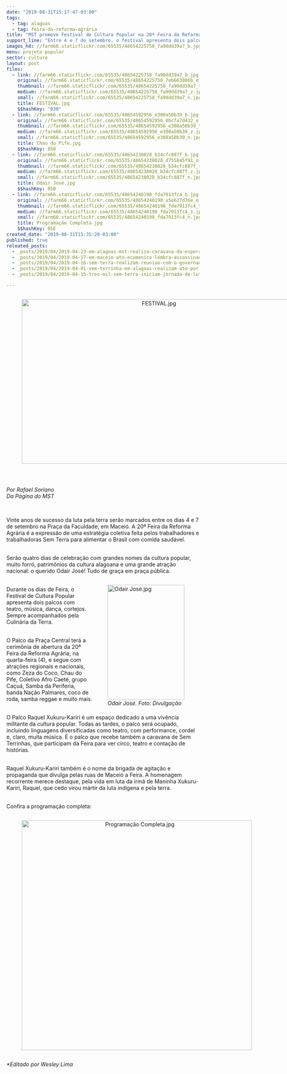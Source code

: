 ```yaml
---
date: "2019-08-31T15:17:47-03:00"
tags:
  - tag: alagoas
  - tag: feira-da-reforma-agrária
title: "MST promove Festival de Cultura Popular na 20ª Feira da Reforma Agrária, em Maceió"
support_line: "Entre 4 e 7 de setembro, o festival apresenta dois palcos com teatro, música, dança e cortejos"
images_hd: //farm66.staticflickr.com/65535/48654225758_fa90dd39a7_b.jpg
menu: projeto popular
sector: culture
layout: post
files:
  - link: //farm66.staticflickr.com/65535/48654225758_fa90dd39a7_b.jpg
    original: //farm66.staticflickr.com/65535/48654225758_7eb663806b_o.jpg
    thumbnail: //farm66.staticflickr.com/65535/48654225758_fa90dd39a7_t.jpg
    medium: //farm66.staticflickr.com/65535/48654225758_fa90dd39a7_z.jpg
    small: //farm66.staticflickr.com/65535/48654225758_fa90dd39a7_n.jpg
    title: FESTIVAL.jpg
    $$hashKey: "030"
  - link: //farm66.staticflickr.com/65535/48654592956_e308a50b39_b.jpg
    original: //farm66.staticflickr.com/65535/48654592956_0bcfa7d432_o.jpg
    thumbnail: //farm66.staticflickr.com/65535/48654592956_e308a50b39_t.jpg
    medium: //farm66.staticflickr.com/65535/48654592956_e308a50b39_z.jpg
    small: //farm66.staticflickr.com/65535/48654592956_e308a50b39_n.jpg
    title: Chau do Pife.jpg
    $$hashKey: 058
  - link: //farm66.staticflickr.com/65535/48654238028_b34cfc887f_b.jpg
    original: //farm66.staticflickr.com/65535/48654238028_d755845f91_o.jpg
    thumbnail: //farm66.staticflickr.com/65535/48654238028_b34cfc887f_t.jpg
    medium: //farm66.staticflickr.com/65535/48654238028_b34cfc887f_z.jpg
    small: //farm66.staticflickr.com/65535/48654238028_b34cfc887f_n.jpg
    title: Odair José.jpg
    $$hashKey: 05B
  - link: //farm66.staticflickr.com/65535/48654240198_fda7913fc4_b.jpg
    original: //farm66.staticflickr.com/65535/48654240198_a5e627d76e_o.png
    thumbnail: //farm66.staticflickr.com/65535/48654240198_fda7913fc4_t.jpg
    medium: //farm66.staticflickr.com/65535/48654240198_fda7913fc4_z.jpg
    small: //farm66.staticflickr.com/65535/48654240198_fda7913fc4_n.jpg
    title: Programação Completa.jpg
    $$hashKey: 05E
created_date: "2019-08-31T15:35:20-03:00"
published: true
releated_posts:
  - _posts/2019/04/2019-04-23-em-alagoas-mst-realiza-caravana-da-esperanca-lula-livre.md
  - _posts/2019/04/2019-04-17-em-maceio-ato-ecumenico-lembra-assassinados-do-massacre-de-eldorado.md
  - _posts/2019/04/2019-04-16-sem-terra-realizam-reuniao-com-o-governador-de-alagoas-na-manha-de-hoje.md
  - _posts/2019/04/2019-04-01-sem-terrinha-em-alagoas-realizam-ato-por-melhorias-na-educacao-em-atalaia.md
  - _posts/2019/04/2019-04-15-tres-mil-sem-terra-iniciam-jornada-de-lutas-em-alagoas.md

---
```

<div style="text-align:center">
<figure class="image" style="display:inline-block"><img alt="FESTIVAL.jpg" height="429" src="//farm66.staticflickr.com/65535/48654225758_fa90dd39a7_b.jpg" width="700" />
<figcaption></figcaption>
</figure>
</div>

<p>&nbsp;</p>

<p><em>Por Rafael Soriano<br />
Da P&aacute;gina do MST</em></p>

<p>&nbsp;</p>

<p>Vinte anos de sucesso da luta pela terra ser&atilde;o marcados entre os dias 4 e 7 de setembro na Pra&ccedil;a da Faculdade, em Macei&oacute;. A 20&ordf; Feira da Reforma Agr&aacute;ria &eacute; a express&atilde;o de uma estrat&eacute;gia coletiva feita pelos trabalhadores e trabalhadoras Sem Terra para alimentar o Brasil com comida saud&aacute;vel.</p>

<p><br />
Ser&atilde;o quatro dias de celebra&ccedil;&atilde;o com grandes nomes da cultura popular, muito forr&oacute;, patrim&ocirc;nios da cultura alagoana e uma grande atra&ccedil;&atilde;o nacional: o querido Odair Jos&eacute;! Tudo de gra&ccedil;a em pra&ccedil;a p&uacute;blica.</p>

<figure class="image" style="float:right"><img alt="Odair José.jpg" height="300" src="//farm66.staticflickr.com/65535/48654238028_b34cfc887f_b.jpg" width="200" />
<figcaption><em>Odair Jos&eacute;. Foto: Divulga&ccedil;&atilde;o</em></figcaption>
</figure>

<p><br />
Durante os dias de Feira, o Festival de Cultura Popular apresenta dois palcos com teatro, m&uacute;sica, dan&ccedil;a, cortejos. Sempre acompanhados pela Culin&aacute;ria da Terra.</p>

<p><br />
O Palco da Pra&ccedil;a Central ter&aacute; a cerim&ocirc;nia de abertura da 20&ordf; Feira da Reforma Agr&aacute;ria, na quarta-feira (4), e segue com atra&ccedil;&otilde;es regionais e nacionais, como Zeza do Coco, Chau do Pife, Coletivo Afro Caet&eacute;, grupo Ca&ccedil;u&aacute;, Samba da Periferia, banda Na&ccedil;&atilde;o Palmares, coco de roda, samba reggae e muito mais.</p>

<p><br />
O Palco Raquel Xukuru-Kariri &eacute; um espa&ccedil;o dedicado a uma viv&ecirc;ncia militante da cultura popular. Todas as tardes, o palco ser&aacute; ocupado, incluindo linguagens diversificadas como teatro, com performance, cordel e, claro, muita m&uacute;sica. &Eacute; o palco que recebe tamb&eacute;m a caravana de Sem Terrinhas, que participam da Feira para ver circo, teatro e conta&ccedil;&atilde;o de hist&oacute;rias.</p>

<p><br />
Raquel Xukuru-Kariri tamb&eacute;m &eacute; o nome da brigada de agita&ccedil;&atilde;o e propaganda que divulga pelas ruas de Macei&oacute; a Feira. A homenagem recorrente merece destaque, pela vida em luta da irm&atilde; de Maninha Xukuru-Kariri, Raquel, que cedo virou m&aacute;rtir da luta ind&iacute;gena e pela terra.</p>

<p><br />
Confira a programa&ccedil;&atilde;o completa:</p>

<div style="text-align:center">
<figure class="image" style="display:inline-block"><img alt="Programação Completa.jpg" height="600" src="//farm66.staticflickr.com/65535/48654240198_fda7913fc4_b.jpg" width="600" />
<figcaption></figcaption>
</figure>
</div>

<p><em>*Editado por Wesley Lima</em></p>

<p>&nbsp;</p>
